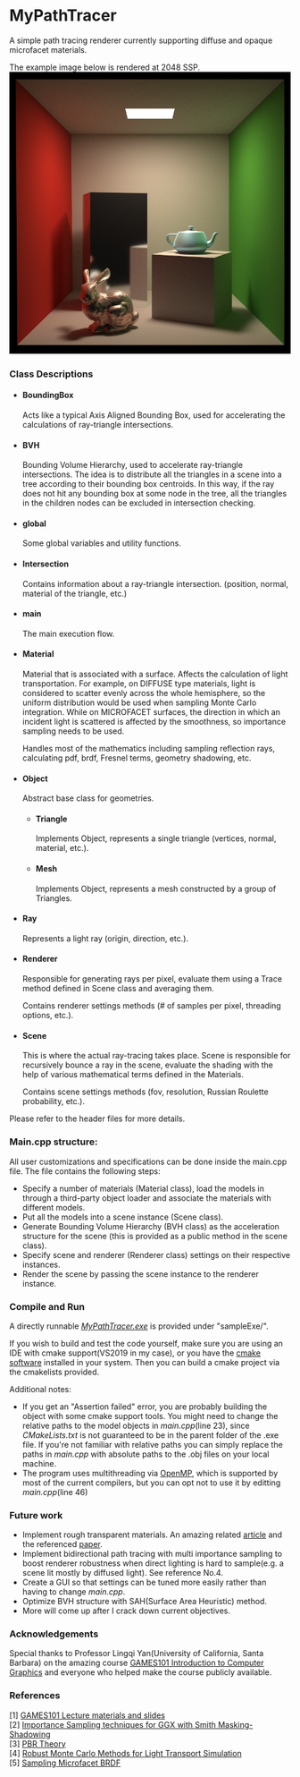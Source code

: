 # MyPathTracer
A simple path tracing renderer currently supporting diffuse and opaque microfacet materials.  

The example image below is rendered at 2048 SSP.
![This is an image](/img/TheBox.png)


### Class Descriptions
* #### BoundingBox
    Acts like a typical Axis Aligned Bounding Box, used for accelerating the calculations of ray-triangle intersections.

* #### BVH
    Bounding Volume Hierarchy, used to accelerate ray-triangle intersections. The idea is to distribute all the triangles in a scene into a tree according to their bounding box centroids. In this way, if the ray does not hit any bounding box at some node in the tree, all the triangles in the children nodes can be excluded in intersection checking.

* #### global
    Some global variables and utility functions.

* #### Intersection
    Contains information about a ray-triangle intersection. (position, normal, material of the triangle, etc.)

* #### main
    The main execution flow.

* #### Material
    Material that is associated with a surface. Affects the calculation of light transportation. For example, on DIFFUSE type materials, light is considered to scatter evenly across the whole hemisphere, so the uniform distribution would be used when sampling Monte Carlo integration. While on MICROFACET surfaces, the direction in which an incident light is scattered is affected by the smoothness, so importance sampling needs to be used. 

    Handles most of the mathematics including sampling reflection rays, calculating pdf, brdf, Fresnel terms, geometry shadowing, etc.

* #### Object
    Abstract base class for geometries.
  * #### Triangle
    Implements Object, represents a single triangle (vertices, normal, material, etc.).

  * #### Mesh
    Implements Object, represents a mesh constructed by a group of Triangles.

* #### Ray
    Represents a light ray (origin, direction, etc.).

* #### Renderer
    Responsible for generating rays per pixel, evaluate them using a Trace method defined in Scene class and averaging them.

    Contains renderer settings methods (# of samples per pixel, threading options, etc.).

* #### Scene
    This is where the actual ray-tracing takes place. Scene is responsible for recursively bounce a ray in the scene, evaluate the shading with the help of various mathematical terms defined in the Materials.

    Contains scene settings methods (fov, resolution, Russian Roulette probability, etc.).

Please refer to the header files for more details.


### Main.cpp structure:
All user customizations and specifications can be done inside the main.cpp file. The file contains the following steps:
* Specify a number of materials (Material class), load the models in through a third-party object loader and associate the materials with different models.
* Put all the models into a scene instance (Scene class).
* Generate Bounding Volume Hierarchy (BVH class) as the acceleration structure for the scene (this is provided as a public method in the scene class).
* Specify scene and renderer (Renderer class) settings on their respective instances.
* Render the scene by passing the scene instance to the renderer instance.


### Compile and Run
A directly runnable [*MyPathTracer.exe*](/sampleExe/MyPathTracer.exe) is provided under "sampleExe/". 
  
If you wish to build and test the code yourself, make sure you are using an IDE with cmake support(VS2019 in my case), or you have the [cmake software](https://cmake.org/download/) installed in your system. Then you can build a cmake project via the cmakelists provided.  
  
Additional notes:  
* If you get an "Assertion failed" error, you are probably building the object with some cmake support tools. You might need to change the relative paths to the model objects in *main.cpp*(line 23), since *CMakeLists.txt* is not guaranteed to be in the parent folder of the .exe file. If you're not familiar with relative paths you can simply replace the paths in *main.cpp* with absolute paths to the .obj files on your local machine.  
* The program uses multithreading via [OpenMP](https://www.openmp.org/), which is supported by most of the current compilers, but you can opt not to use it by editting *main.cpp*(line 46)


### Future work
* Implement rough transparent materials. An amazing related [article](https://agraphicsguynotes.com/posts/glass_material_simulated_by_microfacet_bxdf/) and the referenced [paper](https://www.cs.cornell.edu/~srm/publications/EGSR07-btdf.html).
* Implement bidirectional path tracing with multi importance sampling to boost renderer robustness when direct lighting is hard to sample(e.g. a scene lit mostly by diffused light). See reference No.4.
* Create a GUI so that settings can be tuned more easily rather than having to change *main.cpp*.
* Optimize BVH structure with SAH(Surface Area Heuristic) method.
* More will come up after I crack down current objectives.


### Acknowledgements
Special thanks to Professor Lingqi Yan(University of California, Santa Barbara) on the amazing course [GAMES101 Introduction to Computer Graphics](https://sites.cs.ucsb.edu/~lingqi/teaching/games101.html) and everyone who helped make the course publicly available. 


### References
[1] [GAMES101 Lecture materials and slides](https://sites.cs.ucsb.edu/~lingqi/teaching/games101.html)  
[2] [Importance Sampling techniques for GGX with Smith Masking-Shadowing](https://schuttejoe.github.io/post/ggximportancesamplingpart1/)  
[3] [PBR Theory](https://learnopengl.com/PBR/Theory)  
[4] [Robust Monte Carlo Methods for Light Transport Simulation](http://graphics.stanford.edu/papers/veach_thesis/)  
[5] [Sampling Microfacet BRDF](https://agraphicsguynotes.com/posts/sample_microfacet_brdf/)  
